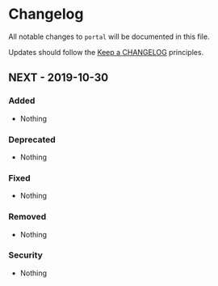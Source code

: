 # Changelog

All notable changes to `portal` will be documented in this file.

Updates should follow the [Keep a CHANGELOG](http://keepachangelog.com/) principles.

## NEXT - 2019-10-30

### Added

- Nothing

### Deprecated

- Nothing

### Fixed

- Nothing

### Removed

- Nothing

### Security

- Nothing
